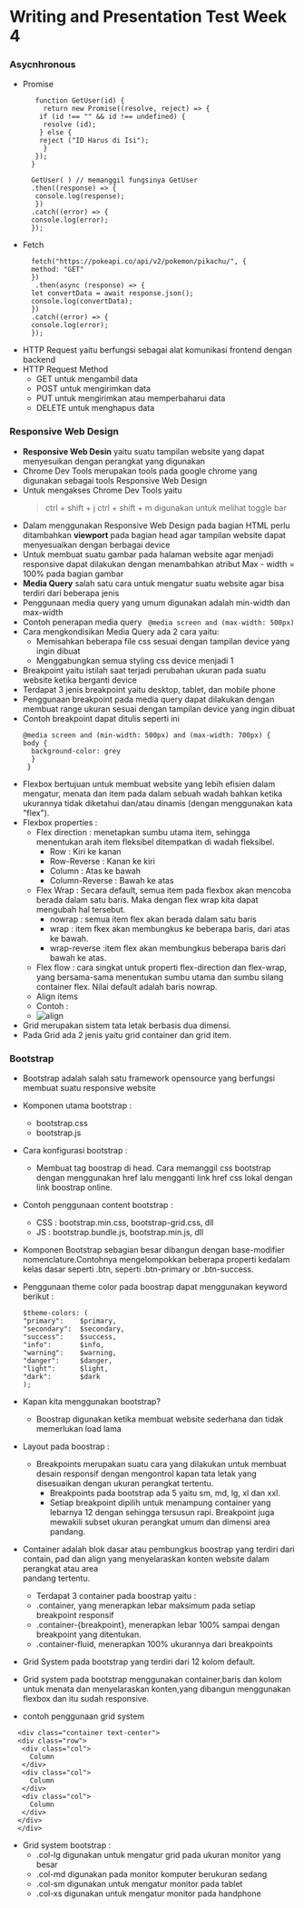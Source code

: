 # Writing and Presentation Test Week 4
### **Asycnhronous**
- Promise 
  ```
     function GetUser(id) {
       return new Promise((resolve, reject) => {
      if (id !== "" && id !== undefined) {
       resolve (id);
      } else {
      reject ("ID Harus di Isi");
       }
     });
    }
    
    GetUser( ) // memanggil fungsinya GetUser
    .then((response) => {
     console.log(response);
     })
    .catch((error) => {
    console.log(error);
    });
   ```
- Fetch
  ```
    fetch("https://pokeapi.co/api/v2/pokemon/pikachu/", {
    method: "GET"
    })
     .then(async (response) => {
    let convertData = await response.json();
    console.log(convertData);
    })
    .catch((error) => {
    console.log(error);
    });
  ```
- HTTP Request yaitu berfungsi sebagai alat komunikasi frontend dengan backend
- HTTP Request Method
   - GET untuk mengambil data 
   - POST untuk mengirimkan data
   - PUT untuk mengirimkan atau memperbaharui data
   - DELETE untuk menghapus data
 
 ### **Responsive Web Design**
- **Responsive Web Desin** yaitu suatu tampilan website yang dapat menyesuikan dengan perangkat yang digunakan
- Chrome Dev Tools merupakan tools pada google chrome yang digunakan sebagai tools Responsive Web Design
- Untuk mengakses Chrome Dev Tools yaitu 
  > ctrl + shift + j
  > ctrl + shift + m digunakan untuk melihat toggle bar 
- Dalam menggunakan Responsive Web Design pada bagian HTML perlu ditambahkan **viewport** pada bagian head agar tampilan website dapat menyesuaikan dengan berbagai device
- Untuk membuat suatu gambar pada halaman website agar menjadi responsive dapat dilakukan dengan menambahkan atribut Max - width = 100% pada bagian gambar
- **Media Query** salah satu cara untuk mengatur suatu website agar bisa terdiri dari beberapa jenis 
- Penggunaan media query yang umum digunakan adalah min-width dan max-width
- Contoh penerapan media query 
  `` @media screen and (max-width: 500px)``
- Cara mengkondisikan Media Query ada 2 cara yaitu:
  - Memisahkan beberapa file css sesuai dengan tampilan device yang ingin dibuat 
  - Menggabungkan semua styling css device menjadi 1 
- Breakpoint yaitu istilah saat terjadi perubahan ukuran pada suatu website ketika berganti device
- Terdapat 3 jenis breakpoint yaitu desktop, tablet, dan mobile phone
- Penggunaan breakpoint pada media query dapat dilakukan dengan membuat range ukuran sesuai dengan tampilan device yang ingin dibuat
- Contoh breakpoint dapat ditulis seperti ini
  ```
  @media screen and (min-width: 500px) and (max-width: 700px) {
  body {
    background-color: grey 
    }
   }
  ```
- Flexbox bertujuan untuk membuat website yang lebih efisien dalam mengatur, menata dan item pada dalam sebuah wadah bahkan ketika ukurannya tidak diketahui dan/atau dinamis (dengan menggunakan kata "flex").
- Flexbox properties :
  - Flex direction : menetapkan sumbu utama item, sehingga menentukan arah item fleksibel ditempatkan di wadah fleksibel. 
    - Row : Kiri ke kanan
    - Row-Reverse : Kanan ke kiri
    - Column : Atas ke bawah
    - Column-Reverse : Bawah ke atas
  - Flex Wrap : Secara default, semua item pada flexbox akan mencoba berada dalam satu baris. Maka dengan flex wrap kita dapat mengubah hal tersebut.
    - nowrap : semua item flex akan berada dalam satu baris
    - wrap : item fkex akan membungkus ke beberapa baris, dari atas ke bawah.
    - wrap-reverse :item flex akan membungkus beberapa baris dari bawah ke atas.
  - Flex flow : cara singkat untuk properti flex-direction dan flex-wrap, yang bersama-sama menentukan sumbu utama dan sumbu silang container flex. Nilai default adalah baris nowrap.
  - Align items
  - Contoh :
  - ![align](https://user-images.githubusercontent.com/64596495/184914490-9233304c-402e-4a70-978d-c34cbd43b44e.JPG)
- Grid merupakan sistem tata letak berbasis dua dimensi.
- Pada Grid ada 2 jenis yaitu grid container dan grid item.


### **Bootstrap**
- Bootstrap adalah salah satu framework opensource yang berfungsi membuat suatu responsive website
- Komponen utama bootstrap :
  - bootstrap.css
  - bootstrap.js
- Cara konfigurasi bootstrap :
  - Membuat tag boostrap di head. Cara memanggil css bootstrap dengan menggunakan href lalu mengganti link href css lokal dengan link boostrap online.
- Contoh penggunaan content bootstrap :
  - CSS : bootstrap.min.css, bootstrap-grid.css, dll
  - JS : bootstrap.bundle.js, bootstrap.min.js, dll
- Komponen Bootstrap sebagian besar dibangun dengan base-modifier nomenclature.Contohnya mengelompokkan beberapa properti kedalam kelas dasar seperti .btn, seperti .btn-primary or .btn-success.
- Penggunaan theme color pada boostrap dapat menggunakan keyword berikut :
  ```
  $theme-colors: (
  "primary":    $primary,
  "secondary":  $secondary,
  "success":    $success,
  "info":       $info,
  "warning":    $warning,
  "danger":     $danger,
  "light":      $light,
  "dark":       $dark
  );
  ```

- Kapan kita menggunakan bootstrap?
  - Boostrap digunakan ketika membuat website sederhana dan tidak memerlukan load lama
- Layout pada boostrap :
  - Breakpoints merupakan suatu cara yang dilakukan untuk membuat desain responsif dengan mengontrol kapan tata letak yang disesuaikan dengan ukuran perangkat
    tertentu.
    - Breakpoints pada bootstrap ada 5 yaitu sm, md, lg, xl dan xxl.
    - Setiap breakpoint dipilih untuk menampung container yang lebarnya 12 dengan sehingga tersusun rapi. Breakpoint juga mewakili subset ukuran perangkat umum dan
    dimensi area pandang.
 - Container adalah blok dasar atau pembungkus boostrap yang terdiri dari contain, pad dan align  yang menyelaraskan konten website dalam perangkat atau area      
    pandang tertentu.
   - Terdapat 3 container pada boostrap yaitu :
    - .container, yang menerapkan lebar maksimum pada setiap breakpoint responsif
    - .container-{breakpoint}, menerapkan lebar 100% sampai dengan breakpoint yang ditentukan.
    - .container-fluid, menerapkan 100% ukurannya dari breakpoints
 - Grid System pada bootstrap yang terdiri dari 12 kolom default.
 - Grid system pada bootstrap menggunakan container,baris dan kolom untuk menata dan menyelaraskan konten,yang dibangun menggunakan flexbox dan itu sudah responsive.
 
  - contoh penggunaan grid system
   ``` 
     <div class="container text-center">
     <div class="row">
      <div class="col">
        Column
      </div>
      <div class="col">
        Column
      </div>
      <div class="col">
        Column
      </div>
     </div>
     </div>
   ```
- Grid system bootstrap :
  - .col-lg digunakan untuk mengatur grid pada ukuran monitor yang besar
  - .col-md digunakan pada monitor komputer berukuran sedang
  - .col-sm digunakan untuk mengatur monitor pada tablet
  - .col-xs digunakan untuk mengatur monitor pada handphone 
